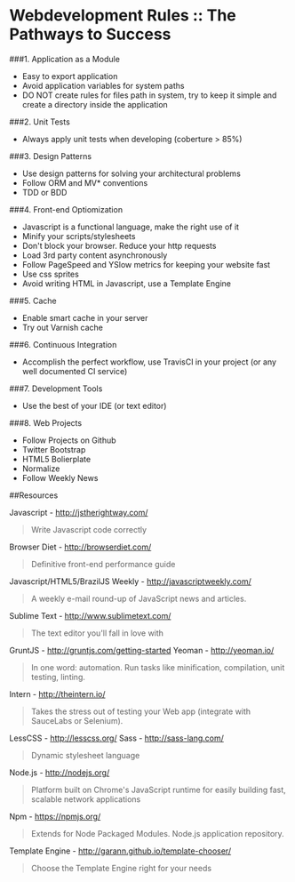 Webdevelopment Rules :: The Pathways to Success
======================

###1. Application as a Module
  * Easy to export application
  * Avoid application variables for system paths
  * DO NOT create rules for files path in system, try to keep it simple and create a directory inside the application


###2. Unit Tests
  * Always apply unit tests when developing (coberture > 85%)


###3. Design Patterns
  * Use design patterns for solving your architectural problems
  * Follow ORM and MV* conventions
  * TDD or BDD


###4. Front-end Optiomization
  * Javascript is a functional language, make the right use of it
  * Minify your scripts/stylesheets
  * Don't block your browser. Reduce your http requests
  * Load 3rd party content asynchronously
  * Follow PageSpeed and YSlow metrics for keeping your website fast
  * Use css sprites
  * Avoid writing HTML in Javascript, use a Template Engine


###5. Cache
  * Enable smart cache in your server
  * Try out Varnish cache


###6. Continuous Integration
  * Accomplish the perfect workflow, use TravisCI in your project (or any well documented CI service)


###7. Development Tools
  * Use the best of your IDE (or text editor)


###8. Web Projects
  * Follow Projects on Github
  * Twitter Bootstrap
  * HTML5 Bolierplate
  * Normalize
  * Follow Weekly News
  


##Resources

Javascript - http://jstherightway.com/
> Write Javascript code correctly

Browser Diet - http://browserdiet.com/
> Definitive front-end performance guide

Javascript/HTML5/BrazilJS Weekly - http://javascriptweekly.com/
> A weekly e-mail round-up of JavaScript news and articles.

Sublime Text - http://www.sublimetext.com/
> The text editor you'll fall in love with

GruntJS - http://gruntjs.com/getting-started
Yeoman - http://yeoman.io/
> In one word: automation. Run tasks like minification, compilation, unit testing, linting.

Intern - http://theintern.io/
> Takes the stress out of testing your Web app (integrate with SauceLabs or Selenium).

LessCSS - http://lesscss.org/
Sass - http://sass-lang.com/
> Dynamic stylesheet language

Node.js - http://nodejs.org/
> Platform built on Chrome's JavaScript runtime for easily building fast, scalable network applications

Npm - https://npmjs.org/
> Extends for Node Packaged Modules. Node.js application repository.

Template Engine - http://garann.github.io/template-chooser/
> Choose the Template Engine right for your needs
